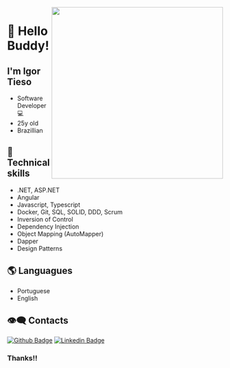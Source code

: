 <img align="right" width="400" height="400" src="https://media.giphy.com/media/FPbnShq1h1IS5FQyPD/giphy.gif">


# :pushpin: Hello Buddy!
##  I'm Igor Tieso

- Software Developer :computer:
- 25y old
- Brazillian

## :triangular_flag_on_post: Technical skills

- .NET, ASP.NET
- Angular
- Javascript, Typescript
- Docker, Git, SQL, SOLID, DDD, Scrum
- Inversion of Control
- Dependency Injection
- Object Mapping (AutoMapper)
- Dapper 
- Design Patterns

## 🌎 Languagues


- Portuguese
- English

## :eye_speech_bubble: Contacts 

[![Github Badge](https://img.shields.io/badge/-Github-000?style=flat-square&logo=Github&logoColor=white&link=https://https://github.com/ITieso)](https://github.com/ITieso)
[![Linkedin Badge](https://img.shields.io/badge/-LinkedIn-blue?style=flat-square&logo=Linkedin&logoColor=white&link=https://www.linkedin.com/in/https://https://www.linkedin.com/in/igor-tieso-1b6bb0180/)](https://www.linkedin.com/in/igor-tieso-1b6bb0180/)

### Thanks!!
